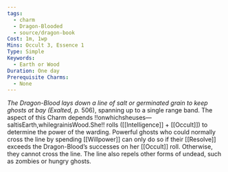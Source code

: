```yaml
---
tags:
  - charm
  - Dragon-Blooded
  - source/dragon-book
Cost: 1m, 1wp
Mins: Occult 3, Essence 1
Type: Simple
Keywords:
  - Earth or Wood
Duration: One day
Prerequisite Charms:
  - None
---
```

*The Dragon-Blood lays down a line of salt or germinated grain to keep ghosts at bay (Exalted, p.*
506), spanning up to a single range band. The aspect of this Charm depends !!onwhichsheuses—saltisEarth,whilegrainisWood.She!! rolls ([[Intelligence]] + [[Occult]]) to determine the power of the warding. Powerful ghosts who could normally cross the line by spending [[Willpower]] can only do so if their [[Resolve]] exceeds the Dragon-Blood’s successes on her [[Occult]] roll. Otherwise, they cannot cross the line. The line also repels other forms of undead, such as zombies or hungry ghosts.